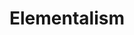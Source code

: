 ---
title: "Elementalism"
canonical: "skill/elementalism"
lists:
    - elemental-loresheet
tier: 1
osp_cost: 10
ladder: "high-magic-elementalism"
---